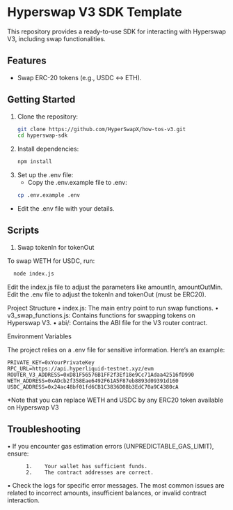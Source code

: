 # Hyperswap V3 SDK Template

This repository provides a ready-to-use SDK for interacting with Hyperswap V3, including swap functionalities.

## Features
- Swap ERC-20 tokens (e.g., USDC ↔ ETH).


## Getting Started

1. Clone the repository:
   ```bash
   git clone https://github.com/HyperSwapX/how-tos-v3.git
   cd hyperswap-sdk

2. Install dependencies:
   ```bash
   npm install

3. Set up the .env file:
   - Copy the .env.example file to .env:
   ```bash
   cp .env.example .env

- Edit the .env file with your details.

## Scripts

1. Swap tokenIn for tokenOut

To swap WETH for USDC, run:
   ```bash
     node index.js
```

Edit the index.js file to adjust the parameters like amountIn, amountOutMin.
Edit the .env file to adjust the tokenIn and tokenOut (must be ERC20).

Project Structure
	•	index.js: The main entry point to run swap functions.
	•	v3_swap_functions.js: Contains functions for swapping tokens on Hyperswap V3.
	•	abi/: Contains the ABI file for the V3 router contract.

Environment Variables

The project relies on a .env file for sensitive information. Here’s an example:
```
PRIVATE_KEY=0xYourPrivateKey
RPC_URL=https://api.hyperliquid-testnet.xyz/evm
ROUTER_V3_ADDRESS=0xD81F56576B1FF2f3Ef18e9Cc71Adaa42516fD990
WETH_ADDRESS=0xADcb2f358Eae6492F61A5F87eb8893d09391d160
USDC_ADDRESS=0x24ac48bf01fd6CB1C3836D08b3EdC70a9C4380cA
```
*Note that you can replace WETH and USDC by any ERC20 token available on Hyperswap V3

## Troubleshooting

•	If you encounter gas estimation errors (UNPREDICTABLE_GAS_LIMIT), ensure:
```
	  1.	Your wallet has sufficient funds.
	  2.	The contract addresses are correct.
```

•	Check the logs for specific error messages. The most common issues are related to incorrect amounts, insufficient balances, or invalid contract interaction.
